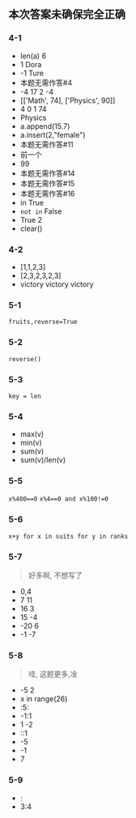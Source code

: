 ## 本次答案未确保完全正确
### 4-1
- len(a) 6
- 1 Dora
- -1 Ture
- 本题无需作答#4
- -4 17 2 -4
- [['Math', 74], ['Physics', 90]]
- 4 0 1 74
- Physics
- a.append(15.7)
- a.insert(2,"female")
- 本题无需作答#11
- 前一个
- 99
- 本题无需作答#14
- 本题无需作答#15
- 本题无需作答#16
- in True
- `not in` False
- True 2
- clear()

### 4-2
- [1,1,2,3]
- [2,3,2,3,2,3]
- victory victory victory

### 5-1
`fruits,reverse=True`
### 5-2
`reverse()`
### 5-3
`key = len`
### 5-4
- max(v)
- min(v)
- sum(v)
- sum(v)/len(v)
### 5-5
`x%400==0` `x%4==0 and x%100!=0`
### 5-6
`x+y for x in suits for y in ranks`
### 5-7
>好多啊, 不想写了
- 0,4
- 7 11
- 16 3
- 15 -4
- -20 6
- -1 -7
### 5-8
>哇, 这题更多,凎
- -5 2
- x in range(26)
- :5:
- -1:1
- 1 -2
- ::1
- -5
- -1
- 7
### 5-9
- :
- 3:4